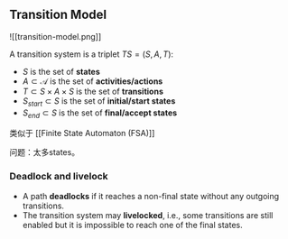 ## Transition Model

![[transition-model.png]]

A transition system is a triplet $TS = (S,A,T )$:

- $S$ is the set of **states**
- $A \subset \mathcal{A}$ is the set of **activities/actions**
- $T \subset S \times A \times S$ is the set of **transitions**
- $S_{start} \subset S$ is the set of **initial/start states**
- $S_{end} \subset S$ is the set of **final/accept states**

类似于 [[Finite State Automaton (FSA)]]

问题：太多states。

### Deadlock and livelock

- A path **deadlocks** if it reaches a non-final state without any outgoing transitions.
- The transition system may **livelocked**, i.e., some transitions are still enabled but it is impossible to reach one of the final states.